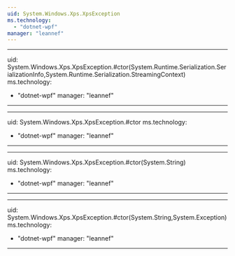 ```yaml
---
uid: System.Windows.Xps.XpsException
ms.technology: 
  - "dotnet-wpf"
manager: "leannef"
---
```


---
uid: System.Windows.Xps.XpsException.#ctor(System.Runtime.Serialization.SerializationInfo,System.Runtime.Serialization.StreamingContext)
ms.technology: 
  - "dotnet-wpf"
manager: "leannef"
---

---
uid: System.Windows.Xps.XpsException.#ctor
ms.technology: 
  - "dotnet-wpf"
manager: "leannef"
---

---
uid: System.Windows.Xps.XpsException.#ctor(System.String)
ms.technology: 
  - "dotnet-wpf"
manager: "leannef"
---

---
uid: System.Windows.Xps.XpsException.#ctor(System.String,System.Exception)
ms.technology: 
  - "dotnet-wpf"
manager: "leannef"
---
